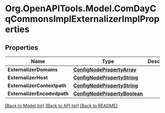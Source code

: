 # Org.OpenAPITools.Model.ComDayCqCommonsImplExternalizerImplProperties
## Properties

Name | Type | Description | Notes
------------ | ------------- | ------------- | -------------
**ExternalizerDomains** | [**ConfigNodePropertyArray**](ConfigNodePropertyArray.md) |  | [optional] 
**ExternalizerHost** | [**ConfigNodePropertyString**](ConfigNodePropertyString.md) |  | [optional] 
**ExternalizerContextpath** | [**ConfigNodePropertyString**](ConfigNodePropertyString.md) |  | [optional] 
**ExternalizerEncodedpath** | [**ConfigNodePropertyBoolean**](ConfigNodePropertyBoolean.md) |  | [optional] 

[[Back to Model list]](../README.md#documentation-for-models) [[Back to API list]](../README.md#documentation-for-api-endpoints) [[Back to README]](../README.md)

